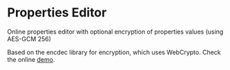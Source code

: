 # Properties Editor
Online properties editor with optional encryption of properties values (using AES-GCM 256)

Based on the encdec library for encryption, which uses WebCrypto. Check the online [demo](https://opoto.github.io/properties-editor/encdec.html).